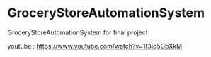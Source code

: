 # GroceryStoreAutomationSystem

GroceryStoreAutomationSystem for final project

youtube : https://www.youtube.com/watch?v=1t3Iq5GbXkM

